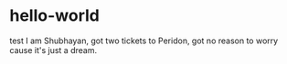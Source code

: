 # hello-world
test
I am Shubhayan, got two tickets to Peridon, got no reason to worry cause it's just a dream.
